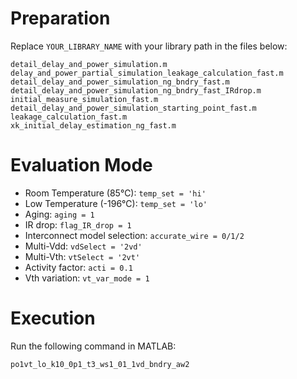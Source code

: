 # Preparation

Replace `YOUR_LIBRARY_NAME` with your library path in the files below:

    detail_delay_and_power_simulation.m
    delay_and_power_partial_simulation_leakage_calculation_fast.m
    detail_delay_and_power_simulation_ng_bndry_fast.m
    detail_delay_and_power_simulation_ng_bndry_fast_IRdrop.m
    initial_measure_simulation_fast.m
    detail_delay_and_power_simulation_starting_point_fast.m
    leakage_calculation_fast.m
    xk_initial_delay_estimation_ng_fast.m


# Evaluation Mode
- Room Temperature (85℃): `temp_set = 'hi'`
- Low Temperature (-196℃): `temp_set = 'lo'`
- Aging: `aging = 1`
- IR drop: `flag_IR_drop = 1`
- Interconnect model selection: `accurate_wire = 0/1/2`
- Multi-Vdd: `vdSelect = '2vd'`
- Multi-Vth: `vtSelect = '2vt'`
- Activity factor: `acti = 0.1`
- Vth variation: `vt_var_mode = 1`


# Execution

Run the following command in MATLAB:

    po1vt_lo_k10_0p1_t3_ws1_01_1vd_bndry_aw2

